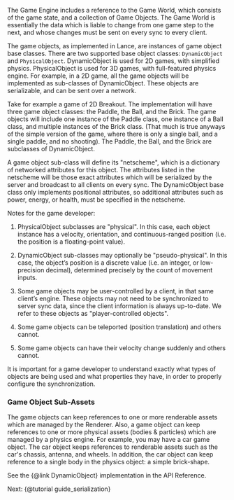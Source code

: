 The Game Engine includes a reference to the Game World, which consists of the game state, and a collection of Game Objects.  The Game World is essentially the data which is liable to change from one game step to the next, and whose changes must be sent on every sync to every client.

The game objects, as implemented in Lance, are instances of game object base classes.  There are two supported base object classes: `DynamicObject` and `PhysicalObject`.  DynamicObject is used for 2D games, with simplified physics.  PhysicalObject is used for 3D games, with full-featured physics engine.  For example, in a 2D game, all the game objects will be implemented as sub-classes of DynamicObject.  These objects are serializable, and can be sent over a network.

Take for example a game of 2D Breakout.  The implementation will have three game object classes: the Paddle, the Ball, and the Brick.  The game objects will include one instance of the Paddle class, one instance of a Ball class, and multiple instances of the Brick class.  (That much is true anyways of the simple version of the game, where there is only a single ball, and a single paddle, and no shooting). The Paddle, the Ball, and the Brick are subclasses of DynamicObject.

A game object sub-class will define its "netscheme", which is a dictionary of networked attributes for this object.  The attributes listed in the netscheme will be those exact attributes which will be serialized by the server and broadcast to all clients on every sync.  The DynamicObject base class only implements positional attributes, so additional attributes such as power, energy, or health, must be specified in the netscheme.

Notes for the game developer:

1. PhysicalObject subclasses are "physical".  In this case, each object instance has a velocity, orientation, and continuous-ranged position (i.e. the position is a floating-point value).

2. DynamicObject sub-classes may optionally be "pseudo-physical".  In this case, the object’s position is a discrete value (i.e. an integer, or low-precision decimal), determined precisely by the count of movement inputs.

3. Some game objects may be user-controlled by a client, in that same client’s engine.  These objects may not need to be synchronized to server sync data, since the client information is always up-to-date.  We refer to these objects as "player-controlled objects".

4. Some game objects can be teleported (position translation) and others cannot.

5. Some game objects can have their velocity change suddenly and others cannot.

It is important for a game developer to understand exactly what types of objects are being used and what properties they have, in order to properly configure the synchronization.

### Game Object Sub-Assets
The game objects can keep references to one or more renderable assets which are managed by the Renderer.  Also, a game object can keep references to one or more physical assets (bodies & particles) which are managed by a physics engine.  For example, you may have a car game object.  The car object keeps references to renderable assets such as the car's chassis, antenna, and wheels.  In addition, the car object can keep reference to a single body in the physics object: a simple brick-shape.

See the {@link DynamicObject} implementation in the API Reference.

Next: {@tutorial guide_serialization}
